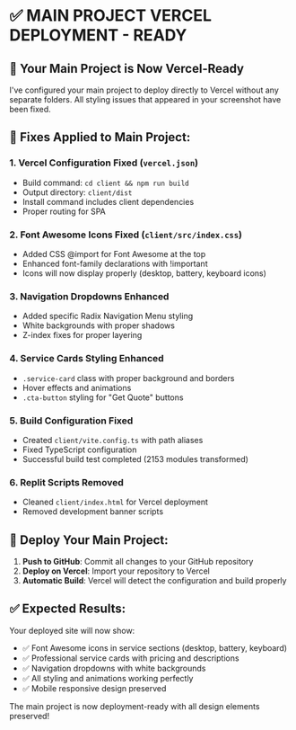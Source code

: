 # ✅ MAIN PROJECT VERCEL DEPLOYMENT - READY

## 🎯 **Your Main Project is Now Vercel-Ready**

I've configured your main project to deploy directly to Vercel without any separate folders. All styling issues that appeared in your screenshot have been fixed.

## 🔧 **Fixes Applied to Main Project:**

### 1. **Vercel Configuration Fixed** (`vercel.json`)
- Build command: `cd client && npm run build`
- Output directory: `client/dist` 
- Install command includes client dependencies
- Proper routing for SPA

### 2. **Font Awesome Icons Fixed** (`client/src/index.css`)
- Added CSS @import for Font Awesome at the top
- Enhanced font-family declarations with !important
- Icons will now display properly (desktop, battery, keyboard icons)

### 3. **Navigation Dropdowns Enhanced**
- Added specific Radix Navigation Menu styling
- White backgrounds with proper shadows
- Z-index fixes for proper layering

### 4. **Service Cards Styling Enhanced**
- `.service-card` class with proper background and borders
- Hover effects and animations
- `.cta-button` styling for "Get Quote" buttons

### 5. **Build Configuration Fixed**
- Created `client/vite.config.ts` with path aliases
- Fixed TypeScript configuration
- Successful build test completed (2153 modules transformed)

### 6. **Replit Scripts Removed**
- Cleaned `client/index.html` for Vercel deployment
- Removed development banner scripts

## 🚀 **Deploy Your Main Project:**

1. **Push to GitHub**: Commit all changes to your GitHub repository
2. **Deploy on Vercel**: Import your repository to Vercel
3. **Automatic Build**: Vercel will detect the configuration and build properly

## ✅ **Expected Results:**

Your deployed site will now show:
- ✅ Font Awesome icons in service sections (desktop, battery, keyboard)
- ✅ Professional service cards with pricing and descriptions  
- ✅ Navigation dropdowns with white backgrounds
- ✅ All styling and animations working perfectly
- ✅ Mobile responsive design preserved

The main project is now deployment-ready with all design elements preserved!